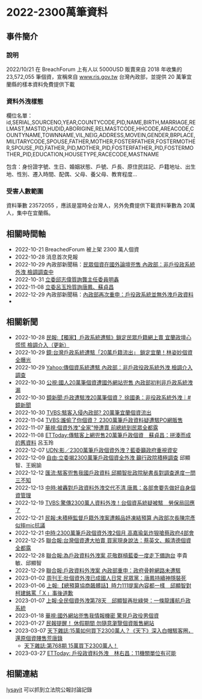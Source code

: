 # 2022-2300萬筆資料

## 事件簡介
### 說明
2022/10/21 在 BreachForum 上有人以 5000USD 販賣來自 2018 年收集的 23,572,055 筆個資，宣稱來自 www.ris.gov.tw 台灣內政部，並提供 20 萬筆宜蘭縣的樣本資料免費提供下載

### 資料外洩樣態
欄位名單：id,SERIAL,SOURCENO,YEAR,COUNTYCODE,PID,NAME,BIRTH,MARRIAGE,RELMAST,MASTID,HUDID,ABORIGINE,RELMASTCODE,HHCODE,AREACODE,COUNTYNAME,TOWNNAME,VIL,NEIG,ADDRESS,MOVEIN,GENDER,BRPLACE,MILITARYCODE,SPOUSE,FATHER,MOTHER,FOSTERFATHER,FOSTERMOTHER,SPOUSE_PID,FATHER_PID,MOTHER_PID,FOSTERFATHER_PID,FOSTERMOTHER_PID,EDUCATION,HOUSETYPE,RACECODE,MASTNAME

包含：身份證字號、生日、婚姻狀態、戶號、戶長、原住民註記、戶籍地址、出生地、性別、遷入時間、配偶、父母、養父母、教育程度...

### 受害人數範圍
資料筆數 23572055 ，應該是當時全台灣人，另外免費提供下載資料筆數為 20萬人，集中在宜蘭縣。

## 相關時間軸
- 2022-10-21 BreachedForum 被上架 2300 萬人個資
- 2022-10-28 消息首次見報
- 2022-10-29 內政部新聞稿：[民眾個資在國外論壇兜售 內政部：非戶役政系統外洩 檢調調查中](https://www.moi.gov.tw/News_Content.aspx?n=8&s=267333)
- 2022-10-31 [立委邱志偉質詢龔主任委員明鑫](https://g0v.github.io/lysayit/speech.html?id=LCIDC01_1119901_00007#line-961)
- 2022-11-08 [立委呂玉玲質詢唐鳳、蘇貞昌](https://g0v.github.io/lysayit/speech.html?id=LCIDC01_1119801_00005#line-597)
- 2022-12-29 內政部新聞稿：[內政部再次重申：戶役政系統並無外洩戶政資料](https://www.moi.gov.tw/News_Content.aspx?n=8&s=275096)
- 
## 相關新聞
- 2022-10-28 [民報:【獨家】戶政系統遭駭》鎖定民眾戶籍網上賣  宜蘭政壇心慌慌 檢調介入（更新）
](https://www.peoplenews.tw/articles/5f8b568f47)
- 2022-10-29 [鏡:台灣戶政系統遭駭「20萬戶籍流出」 鎖定宜蘭！林姿妙個資全曝光](https://tw.news.yahoo.com/%E5%8F%B0%E7%81%A3%E6%88%B6%E6%94%BF%E7%B3%BB%E7%B5%B1%E9%81%AD%E9%A7%AD-20%E8%90%AC%E6%88%B6%E7%B1%8D%E6%B5%81%E5%87%BA-%E9%8E%96%E5%AE%9A%E5%AE%9C%E8%98%AD-%E6%9E%97%E5%A7%BF%E5%A6%99%E5%80%8B%E8%B3%87%E5%85%A8%E6%9B%9D%E5%85%89-043209976.html)
- 2022-10-29 [Yahoo:傳個資系統遭駭 內政部：非戶政役政系統外洩 檢調介入調查](https://tw.news.yahoo.com/%E7%B6%B2%E5%82%B3%E5%80%8B%E8%B3%87%E7%B3%BB%E7%B5%B1%E9%81%AD%E9%A7%AD-%E5%85%A7%E6%94%BF%E9%83%A8%EF%BC%9A%E9%9D%9E%E6%88%B6%E6%94%BF%E5%BD%B9%E6%94%BF%E7%B3%BB%E7%B5%B1%E5%A4%96%E6%B4%A9-%E6%AA%A2%E8%AA%BF%E4%BB%8B%E5%85%A5%E8%AA%BF%E6%9F%A5-054533748.html)
- 2022-10-30 [公視:國人20萬筆個資遭國外網站兜售 內政部初判非戶政系統洩漏](https://news.pts.org.tw/article/606929) 
- 2022-10-30 [鏡新聞:戶政遭駭洩20萬筆個資？ 徐國勇：非役政系統外洩｜#鏡新聞](https://tw.news.yahoo.com/%E6%88%B6%E6%94%BF%E9%81%AD%E9%A7%AD%E6%B4%A920%E8%90%AC%E7%AD%86%E5%80%8B%E8%B3%87-%E5%BE%90%E5%9C%8B%E5%8B%87-%E9%9D%9E%E5%BD%B9%E6%94%BF%E7%B3%BB%E7%B5%B1%E5%A4%96%E6%B4%A9-%E9%8F%A1%E6%96%B0%E8%81%9E-070419940.html)
- 2022-10-30 [TVBS:駭客入侵內政部? 20萬筆宜蘭個資流出](https://tw.news.yahoo.com/%E9%A7%AD%E5%AE%A2%E5%85%A5%E4%BE%B5%E5%85%A7%E6%94%BF%E9%83%A8-20%E8%90%AC%E7%AD%86%E5%AE%9C%E8%98%AD%E5%80%8B%E8%B3%87%E6%B5%81%E5%87%BA-060231225.html)
- 2022-11-04 [TVBS:誰偷了你個資？ 2300萬筆戶政資料疑遭駭PO網販售](https://tw.news.yahoo.com/%E8%AA%B0%E5%81%B7%E4%BA%86%E4%BD%A0%E5%80%8B%E8%B3%87-2300%E8%90%AC%E7%AD%86%E6%88%B6%E6%94%BF%E8%B3%87%E6%96%99%E7%96%91%E9%81%AD%E9%A7%ADpo%E7%B6%B2%E8%B2%A9%E5%94%AE-151902920.html)
- 2022-11-07 [華視:個資外洩"全家"慘遭賣 前總統到民眾全都露](https://tw.news.yahoo.com/%E5%80%8B%E8%B3%87%E5%A4%96%E6%B4%A9-%E5%85%A8%E5%AE%B6-%E6%85%98%E9%81%AD%E8%B3%A3-%E5%89%8D%E7%B8%BD%E7%B5%B1%E5%88%B0%E6%B0%91%E7%9C%BE%E5%85%A8%E9%83%BD%E9%9C%B2-112800140.html)
- 2022-11-08 [ETToday:傳駭客上網兜售20萬筆戶政個資　蘇貞昌：拼湊而成的舊資料](https://www.ettoday.net/news/20221108/2375755.htm) 呂玉玲
- 2022-12-07 [UDN:影／2300萬筆戶政個資外洩？藍委籲政府重視資安](https://video.udn.com/news/1254228)
- 2022-12-09 [自由:立委揭2300萬筆戶政個資全外洩 籲行政院積極調查](https://news.ltn.com.tw/news/politics/breakingnews/4149494) 邱顯智、王婉諭
- 2022-12-12 [匯流:駭客兜售我國戶政資料 邱顯智批政院秘書長對調查進度一問三不知](https://tw.news.yahoo.com/%E9%A7%AD%E5%AE%A2%E5%85%9C%E5%94%AE%E6%88%91%E5%9C%8B%E6%88%B6%E6%94%BF%E8%B3%87%E6%96%99-%E9%82%B1%E9%A1%AF%E6%99%BA%E6%89%B9%E6%94%BF%E9%99%A2%E7%A7%98%E6%9B%B8%E9%95%B7%E5%B0%8D%E8%AA%BF%E6%9F%A5%E9%80%B2%E5%BA%A6-%E5%95%8F%E4%B8%89%E4%B8%8D%E7%9F%A5-083125530.html)
- 2022-12-13 [中時:被轟對戶政資料外洩交代不清 唐鳳：各部會要先做好自身個資管理](https://tw.news.yahoo.com/%E8%A2%AB%E8%BD%9F%E5%B0%8D%E6%88%B6%E6%94%BF%E8%B3%87%E6%96%99%E5%A4%96%E6%B4%A9%E4%BA%A4%E4%BB%A3%E4%B8%8D%E6%B8%85-%E5%94%90%E9%B3%B3-%E5%90%84%E9%83%A8%E6%9C%83%E8%A6%81%E5%85%88%E5%81%9A%E5%A5%BD%E8%87%AA%E8%BA%AB%E5%80%8B%E8%B3%87%E7%AE%A1%E7%90%86-084523129.html)
- 2022-12-19 [TVBS:驚傳2300萬人資料外洩！台個資系統疑被駭　勞保局回應了](https://news.tvbs.com.tw/life/1994788)
- 2022-12-21 [民報:未積極監督戶籍外洩案遭賴品妤凍結預算 內政部次長陳宗彥似摔mic抗議](https://tw.news.yahoo.com/%E6%9C%AA%E7%A9%8D%E6%A5%B5%E7%9B%A3%E7%9D%A3%E6%88%B6%E7%B1%8D%E5%A4%96%E6%B4%A9%E6%A1%88%E9%81%AD%E8%B3%B4%E5%93%81%E5%A6%A4%E5%87%8D%E7%B5%90%E9%A0%90%E7%AE%97-%E5%85%A7%E6%94%BF%E9%83%A8%E6%AC%A1%E9%95%B7%E9%99%B3%E5%AE%97%E5%BD%A5%E6%91%94mic%E6%8A%97%E8%AD%B0-123539452.html)
- 2022-12-21 [中時:2300萬筆戶政個資外洩2個月 高嘉瑜氣炸狠嗆蔡政府4部會
](https://tw.news.yahoo.com/2300%E8%90%AC%E7%AD%86%E6%88%B6%E6%94%BF%E5%80%8B%E8%B3%87%E5%A4%96%E6%B4%A92%E5%80%8B%E6%9C%88-%E9%AB%98%E5%98%89%E7%91%9C%E6%B0%A3%E7%82%B8%E7%8B%A0%E5%97%86%E8%94%A1%E6%94%BF%E5%BA%9C4%E9%83%A8%E6%9C%83-010025822.html)
- 2022-12-25 [聯合報:台灣個資遭大拍賣 買家現身說法：蔡英文、賴清德個資全都露](https://vip.udn.com/vip/story/121940/6863911)
- 2022-12-28 [聯合報:為戶政資料外洩案 花敬群槓藍委一度走下備詢台](https://udn.com/news/story/6656/6870811) 李貴敏、邱顯智
- 2022-12-29 [聯合報:戶政資料外洩案 內政部重申：政府骨幹網路未遭駭](https://udn.com/news/story/7321/6874308)
- 2023-01-02 [周刊王:批個資外洩已成國人日常 民眾黨：唐鳳持續神隱裝死](https://tw.news.yahoo.com/%E6%89%B9%E5%80%8B%E8%B3%87%E5%A4%96%E6%B4%A9%E5%B7%B2%E6%88%90%E5%9C%8B%E4%BA%BA%E6%97%A5%E5%B8%B8-%E6%B0%91%E7%9C%BE%E9%BB%A8-%E5%94%90%E9%B3%B3%E6%8C%81%E7%BA%8C%E7%A5%9E%E9%9A%B1%E8%A3%9D%E6%AD%BB-094927391.html)
- 2023-01-06 [上報:【總預算協商飆髒話】時力111提案內容都一樣　邱顯智對柯建銘罵「Ｘ」事後道歉
](https://www.upmedia.mg/news_info.php?Type=24&SerialNo=163327)
- 2023-01-07 [上報:全民個資外洩第78天　邱顯智再批綠營：一條龍護航戶政系統
](https://www.upmedia.mg/news_info.php?Type=24&SerialNo=163379)
- 2023-01-18 [華視:國外網站兜售我情報機密 驚見戶政役男個資](https://tw.news.yahoo.com/%E5%9C%8B%E5%A4%96%E7%B6%B2%E7%AB%99%E5%85%9C%E5%94%AE%E6%88%91%E6%83%85%E5%A0%B1%E6%A9%9F%E5%AF%86-%E9%A9%9A%E8%A6%8B%E6%88%B6%E6%94%BF%E5%BD%B9%E7%94%B7%E5%80%8B%E8%B3%87-045400217.html)
- 2023-01-27 [民報提醒！ 休假期間 勿隨意瀏覽個資販售網站](https://tw.news.yahoo.com/%E6%B0%91%E5%A0%B1%E6%8F%90%E9%86%92-%E4%BC%91%E5%81%87%E6%9C%9F%E9%96%93-%E5%8B%BF%E9%9A%A8%E6%84%8F%E7%80%8F%E8%A6%BD%E5%80%8B%E8%B3%87%E8%B2%A9%E5%94%AE%E7%B6%B2%E7%AB%99-020000632.html)
- 2023-03-07 [天下雜誌:15萬如何買下2300萬人？《天下》深入白帽駭客圈，還原個資賤售荒唐錄](https://www.cw.com.tw/article/5124927)
    - [天下雜誌:第768期 15萬買下2300萬人！](https://www.cw.com.tw/magazine/magazine.action?id=1618)
- 2023-03-27 [ETToday: 戶役政資料外洩　林右昌：11機關單位有可能](https://www.ettoday.net/news/20230327/2467644.htm)


## 相關連結
[lysayit](https://g0v.github.io/lysayit) 可以抓到立法院公報討論記錄
